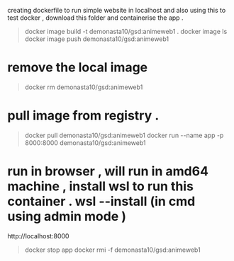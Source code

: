creating dockerfile to run simple website in localhost and also using this to test docker , download this folder and containerise the app .

> docker image build -t demonasta10/gsd:animeweb1 .
> docker image ls
> docker image push demonasta10/gsd:animeweb1
# remove the local image 
> docker rm demonasta10/gsd:animeweb1
# pull image from registry .
> docker pull demonasta10/gsd:animeweb1
> docker run --name app -p 8000:8000 demonasta10/gsd:animeweb1 
# run in browser , will run in amd64 machine , install wsl to run this container . wsl --install (in cmd using admin mode ) 
http://localhost:8000
> docker stop app
> docker rmi -f demonasta10/gsd:animeweb1
